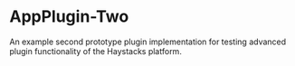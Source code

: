 # AppPlugin-Two
An example second prototype plugin implementation for testing advanced plugin functionality of the Haystacks platform.